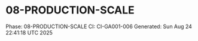 # 08-PRODUCTION-SCALE
Phase: 08-PRODUCTION-SCALE
CI: CI-GA001-006
Generated: Sun Aug 24 22:41:18 UTC 2025
